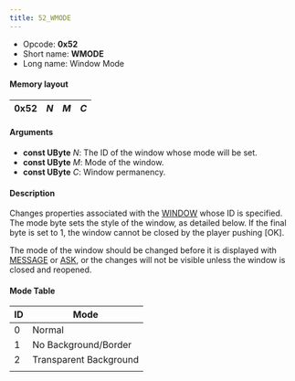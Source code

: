 ```yaml
---
title: 52_WMODE
---
```


-   Opcode: **0x52**
-   Short name: **WMODE**
-   Long name: Window Mode

#### Memory layout

| 0x52 | *N* | *M* | *C* |
|------|-----|-----|-----|

#### Arguments

-   **const UByte** *N*: The ID of the window whose mode will be set.
-   **const UByte** *M*: Mode of the window.
-   **const UByte** *C*: Window permanency.

#### Description

Changes properties associated with the [WINDOW](50_WINDOW.md) whose ID is specified. The mode byte sets the style of the window, as detailed below. If the final byte is set to 1, the window cannot be closed by the player pushing \[OK\].

The mode of the window should be changed before it is displayed with [MESSAGE](40_MESSAGE.md) or [ASK](48_ASK.md), or the changes will not be visible unless the window is closed and reopened.

#### Mode Table

| ID  | Mode                   |
|-----|------------------------|
| 0   | Normal                 |
| 1   | No Background/Border   |
| 2   | Transparent Background |
|     |                        |
